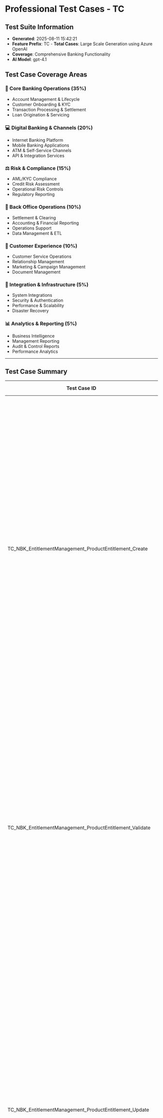 # Professional Test Cases - TC
            
## Test Suite Information
- **Generated**: 2025-08-11 15:42:21
- **Feature Prefix**: TC
        - **Total Cases**: Large Scale Generation using Azure OpenAI
- **Coverage**: Comprehensive Banking Functionality
- **AI Model**: gpt-4.1

## Test Case Coverage Areas

### 🏦 Core Banking Operations (35%)
- Account Management & Lifecycle
- Customer Onboarding & KYC
- Transaction Processing & Settlement
- Loan Origination & Servicing

### 💻 Digital Banking & Channels (20%)
- Internet Banking Platform
- Mobile Banking Applications
- ATM & Self-Service Channels
- API & Integration Services

### ⚖️ Risk & Compliance (15%)
- AML/KYC Compliance
- Credit Risk Assessment
- Operational Risk Controls
- Regulatory Reporting

### 🏢 Back Office Operations (10%)
- Settlement & Clearing
- Accounting & Financial Reporting
- Operations Support
- Data Management & ETL

### 👥 Customer Experience (10%)
- Customer Service Operations
- Relationship Management
- Marketing & Campaign Management
- Document Management

### 🔧 Integration & Infrastructure (5%)
- System Integrations
- Security & Authentication
- Performance & Scalability
- Disaster Recovery

### 📊 Analytics & Reporting (5%)
- Business Intelligence
- Management Reporting
- Audit & Control Reports
- Performance Analytics

---

## Test Case Summary
| Test Case ID | Title | Priority | Module/Feature | Test Type | Description | Objective | Preconditions | Test Steps | Expected Results | Post-Conditions | Notes |
|--------------|-------|----------|----------------|-----------|-------------|-----------|---------------|------------|-----------------|-----------------|-------|
| TC_NBK_EntitlementManagement_ProductEntitlement_Create | High | Entitlement Management | Functional | Verify that Maker can create a new product entitlement for a user with correct permissions and limits. | Ensure product entitlement creation works as expected. | Maker is assigned to Entitlement Management; user exists. | 1. Maker logs in → Home<br>2. Maker navigates Home → Entitlement Management → Product Entitlement<br>3. Maker clicks "Create New Entitlement"<br>4. Maker selects user "Ahmed Ali"<br>5. Maker selects product "Tax Collection"<br>6. Maker sets access level to "Initiate, Approve"<br>7. Maker sets daily limit to "EGP 1,000,000"<br>8. Maker sets sole approval limit to "EGP 100,000"<br>9. Maker selects account "1234567890"<br>10. Maker reviews summary<br>11. Maker clicks "Submit"<br>12. System prompts for 2FA; Maker enters OTP<br>13. Maker confirms submission<br>14. System displays confirmation message<br>15. Audit trail is updated | 1. Maker lands on dashboard.<br>2. Product Entitlement screen is displayed.<br>3. "Create New Entitlement" form opens.<br>4. User "Ahmed Ali" is selected.<br>5. Product "Tax Collection" is selected.<br>6. Access level is set.<br>7. Daily limit is set.<br>8. Sole approval limit is set.<br>9. Account is selected.<br>10. Summary displays all entered data.<br>11. Submission is initiated.<br>12. 2FA prompt appears; OTP is accepted.<br>13. Submission is confirmed.<br>14. "Entitlement created successfully" message appears.<br>15. Audit trail logs the action. | New product entitlement is available for user "Ahmed Ali". | None |
| TC_NBK_EntitlementManagement_ProductEntitlement_Validate | Medium | Entitlement Management | Validation | Validate mandatory and optional fields when creating a product entitlement. | Ensure field validation prevents incomplete or invalid entries. | Maker is assigned to Entitlement Management. | 1. Maker logs in → Home<br>2. Maker navigates Home → Entitlement Management → Product Entitlement<br>3. Maker clicks "Create New Entitlement"<br>4. Maker leaves "User" field blank<br>5. Maker attempts to submit<br>6. Maker fills "User" but leaves "Product" blank<br>7. Maker attempts to submit<br>8. Maker fills "Product" but enters non-numeric value in "Daily Limit"<br>9. Maker attempts to submit<br>10. Maker enters "0" in "Sole Approval Limit"<br>11. Maker attempts to submit<br>12. Maker omits account selection<br>13. Maker attempts to submit<br>14. Maker fills all fields correctly<br>15. Maker submits successfully | 1. Maker lands on dashboard.<br>2. Product Entitlement screen is displayed.<br>3. "Create New Entitlement" form opens.<br>4. Error: "User is required".<br>5. Error: "Product is required".<br>6. Error: "Daily Limit must be numeric".<br>7. Error: "Sole Approval Limit must be greater than 0".<br>8. Error: "Account selection is required".<br>9. All fields valid; submission proceeds.<br>10. "Entitlement created successfully" message appears. | No entitlement is created unless all validations pass. | Validation test; counts toward field validation limit. |
| TC_NBK_EntitlementManagement_ProductEntitlement_Update | Medium | Entitlement Management | Functional | Verify Maker can update an existing product entitlement and Checker can approve the update. | Ensure entitlement updates follow maker-checker workflow. | Existing entitlement for user "Ahmed Ali"; Maker and Checker assigned. | 1. Maker logs in → Home<br>2. Maker navigates Home → Entitlement Management → Product Entitlement<br>3. Maker searches for "Ahmed Ali"<br>4. Maker selects entitlement and clicks "Edit"<br>5. Maker changes daily limit to "EGP 2,000,000"<br>6. Maker clicks "Submit"<br>7. System prompts for 2FA; Maker enters OTP<br>8. Maker confirms submission<br>9. Checker logs in → Home<br>10. Checker navigates Home → Entitlement Management → Approvals<br>11. Checker reviews pending update<br>12. Checker clicks "Approve"<br>13. Checker enters OTP<br>14. Checker confirms approval<br>15. System updates entitlement and logs audit | 1. Maker lands on dashboard.<br>2. Product Entitlement screen is displayed.<br>3. Entitlement for "Ahmed Ali" is found.<br>4. Edit form opens.<br>5. Daily limit is changed.<br>6. Submission is initiated.<br>7. 2FA prompt appears; OTP is accepted.<br>8. Submission is confirmed.<br>9. Checker lands on dashboard.<br>10. Approvals screen is displayed.<br>11. Pending update is visible.<br>12. Approval is initiated.<br>13. 2FA prompt appears; OTP is accepted.<br>14. Approval is confirmed.<br>15. Entitlement is updated; audit trail logs both actions. | Updated entitlement is active for user "Ahmed Ali". | Maker-Checker workflow. |
| TC_NBK_EntitlementManagement_ProductEntitlement_AuditTrail | Medium | Entitlement Management | Audit | Verify audit trail logs all actions for product entitlement creation, update, and approval. | Ensure audit trail integrity for entitlement management. | Existing entitlement; Maker and Checker assigned. | 1. Maker logs in → Home<br>2. Maker navigates Home → Entitlement Management → Product Entitlement<br>3. Maker creates new entitlement for "Sara Youssef"<br>4. Maker submits entitlement<br>5. Checker logs in → Home<br>6. Checker approves entitlement<br>7. Maker logs in → Home<br>8. Maker updates entitlement<br>9. Checker logs in → Home<br>10. Checker rejects update<br>11. Maker logs in → Home<br>12. Maker views audit trail<br>13. Maker filters by "Sara Youssef"<br>14. Maker reviews action history<br>15. Maker exports audit log | 1. Maker lands on dashboard.<br>2. Product Entitlement screen is displayed.<br>3. New entitlement is created.<br>4. Submission is logged.<br>5. Checker lands on dashboard.<br>6. Approval is logged.<br>7. Maker lands on dashboard.<br>8. Update is logged.<br>9. Checker lands on dashboard.<br>10. Rejection is logged.<br>11. Maker lands on dashboard.<br>12. Audit trail screen is displayed.<br>13. Filter applied.<br>14. Action history is complete and accurate.<br>15. Audit log is exported successfully. | Complete audit trail is available for all entitlement actions. | Focus on audit integrity. |
| TC_NBK_EntitlementManagement_AccountEntitlement_Create | High | Entitlement Management | Functional | Verify Maker can create account-level entitlement for a user and assign specific accounts. | Ensure account entitlement creation and mapping. | Maker assigned to Entitlement Management; user and accounts exist. | 1. Maker logs in → Home<br>2. Maker navigates Home → Entitlement Management → Account Entitlement<br>3. Maker clicks "Create New Entitlement"<br>4. Maker selects user "Mohamed Fathy"<br>5. Maker selects "Universal Collection" product<br>6. Maker selects accounts "1111222233" and "2222333344"<br>7. Maker sets access level to "Initiate"<br>8. Maker sets daily limit to "EGP 500,000"<br>9. Maker reviews summary<br>10. Maker clicks "Submit"<br>11. System prompts for 2FA; Maker enters OTP<br>12. Maker confirms submission<br>13. System displays confirmation<br>14. Audit trail is updated<br>15. Entitlement is visible in listing | 1. Maker lands on dashboard.<br>2. Account Entitlement screen is displayed.<br>3. "Create New Entitlement" form opens.<br>4. User is selected.<br>5. Product is selected.<br>6. Accounts are selected.<br>7. Access level is set.<br>8. Daily limit is set.<br>9. Summary displays all data.<br>10. Submission is initiated.<br>11. 2FA prompt appears; OTP is accepted.<br>12. Submission is confirmed.<br>13. "Entitlement created successfully" message appears.<br>14. Audit trail logs the action.<br>15. Entitlement is listed. | New account entitlement is available for user "Mohamed Fathy". | None |
| TC_NBK_EntitlementManagement_AccountEntitlement_Validate | Medium | Entitlement Management | Validation | Validate mandatory and optional fields when creating account entitlement. | Ensure field validation prevents incomplete or invalid entries. | Maker assigned to Entitlement Management. | 1. Maker logs in → Home<br>2. Maker navigates Home → Entitlement Management → Account Entitlement<br>3. Maker clicks "Create New Entitlement"<br>4. Maker leaves "User" field blank<br>5. Maker attempts to submit<br>6. Maker fills "User" but leaves "Product" blank<br>7. Maker attempts to submit<br>8. Maker fills "Product" but does not select any account<br>9. Maker attempts to submit<br>10. Maker enters non-numeric value in "Daily Limit"<br>11. Maker attempts to submit<br>12. Maker fills all fields correctly<br>13. Maker submits successfully<br>14. System validates<br>15. Confirmation message appears | 1. Maker lands on dashboard.<br>2. Account Entitlement screen is displayed.<br>3. "Create New Entitlement" form opens.<br>4. Error: "User is required".<br>5. Error: "Product is required".<br>6. Error: "At least one account must be selected".<br>7. Error: "Daily Limit must be numeric".<br>8. All fields valid; submission proceeds.<br>9. "Entitlement created successfully" message appears. | No entitlement is created unless all validations pass. | Validation test; counts toward field validation limit. |
| TC_NBK_EntitlementManagement_AccountEntitlement_Update | Medium | Entitlement Management | Functional | Verify Maker can update account entitlement and Checker can approve the update. | Ensure update and approval workflow for account entitlements. | Existing account entitlement; Maker and Checker assigned. | 1. Maker logs in → Home<br>2. Maker navigates Home → Entitlement Management → Account Entitlement<br>3. Maker searches for "Mohamed Fathy"<br>4. Maker selects entitlement and clicks "Edit"<br>5. Maker adds account "3333444455"<br>6. Maker increases daily limit to "EGP 750,000"<br>7. Maker clicks "Submit"<br>8. System prompts for 2FA; Maker enters OTP<br>9. Maker confirms submission<br>10. Checker logs in → Home<br>11. Checker navigates Home → Entitlement Management → Approvals<br>12. Checker reviews update<br>13. Checker clicks "Approve"<br>14. Checker enters OTP<br>15. Checker confirms approval | 1. Maker lands on dashboard.<br>2. Account Entitlement screen is displayed.<br>3. Entitlement for "Mohamed Fathy" is found.<br>4. Edit form opens.<br>5. Additional account is added.<br>6. Daily limit is increased.<br>7. Submission is initiated.<br>8. 2FA prompt appears; OTP is accepted.<br>9. Submission is confirmed.<br>10. Checker lands on dashboard.<br>11. Approvals screen is displayed.<br>12. Update is visible.<br>13. Approval is initiated.<br>14. 2FA prompt appears; OTP is accepted.<br>15. Approval is confirmed. | Updated account entitlement is active for user "Mohamed Fathy". | Maker-Checker workflow. |
| TC_NBK_EntitlementManagement_AccountEntitlement_Delete | Medium | Entitlement Management | Functional | Verify Maker can delete an account entitlement and Checker can approve deletion. | Ensure deletion workflow and audit trail for account entitlements. | Existing account entitlement; Maker and Checker assigned. | 1. Maker logs in → Home<br>2. Maker navigates Home → Entitlement Management → Account Entitlement<br>3. Maker searches for "Mohamed Fathy"<br>4. Maker selects entitlement and clicks "Delete"<br>5. Maker confirms deletion<br>6. System prompts for 2FA; Maker enters OTP<br>7. Maker submits deletion<br>8. Checker logs in → Home<br>9. Checker navigates Home → Entitlement Management → Approvals<br>10. Checker reviews deletion request<br>11. Checker clicks "Approve"<br>12. Checker enters OTP<br>13. Checker confirms approval<br>14. System removes entitlement<br>15. Audit trail logs deletion | 1. Maker lands on dashboard.<br>2. Account Entitlement screen is displayed.<br>3. Entitlement for "Mohamed Fathy" is found.<br>4. Delete action is initiated.<br>5. Deletion is confirmed.<br>6. 2FA prompt appears; OTP is accepted.<br>7. Deletion request is submitted.<br>8. Checker lands on dashboard.<br>9. Approvals screen is displayed.<br>10. Deletion request is visible.<br>11. Approval is initiated.<br>12. 2FA prompt appears; OTP is accepted.<br>13. Approval is confirmed.<br>14. Entitlement is removed.<br>15. Audit trail logs the deletion. | Account entitlement is deleted for user "Mohamed Fathy". | Maker-Checker workflow. |
| TC_NBK_EntitlementManagement_AccountEntitlement_AuditTrail | Medium | Entitlement Management | Audit | Verify audit trail logs all actions for account entitlement creation, update, and deletion. | Ensure audit trail integrity for account entitlement management. | Existing account entitlements; Maker and Checker assigned. | 1. Maker logs in → Home<br>2. Maker navigates Home → Entitlement Management → Account Entitlement<br>3. Maker creates new entitlement for "Layla Hassan"<br>4. Maker submits entitlement<br>5. Checker logs in → Home<br>6. Checker approves entitlement<br>7. Maker logs in → Home<br>8. Maker updates entitlement<br>9. Checker logs in → Home<br>10. Checker rejects update<br>11. Maker logs in → Home<br>12. Maker deletes entitlement<br>13. Checker logs in → Home<br>14. Checker approves deletion<br>15. Maker views audit trail | 1. Maker lands on dashboard.<br>2. Account Entitlement screen is displayed.<br>3. New entitlement is created.<br>4. Submission is logged.<br>5. Checker lands on dashboard.<br>6. Approval is logged.<br>7. Maker lands on dashboard.<br>8. Update is logged.<br>9. Checker lands on dashboard.<br>10. Rejection is logged.<br>11. Maker lands on dashboard.<br>12. Deletion is logged.<br>13. Checker lands on dashboard.<br>14. Deletion approval is logged.<br>15. Audit trail shows complete action history. | Complete audit trail is available for all account entitlement actions. | Focus on audit integrity. |
| TC_NBK_UserOnboarding_IndividualUser_Create | High | User Onboarding | Functional | Verify Maker can onboard a new individual user with all required details. | Ensure user onboarding workflow functions correctly. | Maker assigned to User Onboarding; user does not exist. | 1. Maker logs in → Home<br>2. Maker navigates Home → User Onboarding → Individual User<br>3. Maker clicks "Create New User"<br>4. Maker enters "Name: Yasmine Khaled"<br>5. Maker enters "Username: ykhaled"<br>6. Maker enters "Email: ykhaled@corp.com"<br>7. Maker selects "Role: Initiator"<br>8. Maker sets "Mobile: 01012345678"<br>9. Maker sets "2FA: Enabled"<br>10. Maker assigns to group "Finance"<br>11. Maker reviews summary<br>12. Maker clicks "Submit"<br>13. System prompts for 2FA; Maker enters OTP<br>14. Maker confirms submission<br>15. System displays confirmation | 1. Maker lands on dashboard.<br>2. Individual User screen is displayed.<br>3. "Create New User" form opens.<br>4. Name is entered.<br>5. Username is entered.<br>6. Email is entered.<br>7. Role is selected.<br>8. Mobile is entered.<br>9. 2FA is enabled.<br>10. Group is assigned.<br>11. Summary displays all data.<br>12. Submission is initiated.<br>13. 2FA prompt appears; OTP is accepted.<br>14. Submission is confirmed.<br>15. "User created successfully" message appears. | New user "Yasmine Khaled" is available for login. | None |
| TC_NBK_UserOnboarding_IndividualUser_Validate | Medium | User Onboarding | Validation | Validate mandatory and optional fields during individual user onboarding. | Ensure field validation prevents incomplete or invalid entries. | Maker assigned to User Onboarding. | 1. Maker logs in → Home<br>2. Maker navigates Home → User Onboarding → Individual User<br>3. Maker clicks "Create New User"<br>4. Maker leaves "Name" blank<br>5. Maker attempts to submit<br>6. Maker fills "Name" but leaves "Username" blank<br>7. Maker attempts to submit<br>8. Maker enters invalid email format<br>9. Maker attempts to submit<br>10. Maker enters non-numeric mobile<br>11. Maker attempts to submit<br>12. Maker omits group assignment<br>13. Maker attempts to submit<br>

## Test Case Summary
| Test Case ID | Title | Priority | Module/Feature | Test Type | Description | Objective | Preconditions | Test Steps | Expected Results | Post-Conditions | Notes |
|--------------|-------|----------|----------------|-----------|-------------|-----------|---------------|------------|-----------------|-----------------|-------|
| TC_DigiTB_EntitlementManagement_Create | Maker creates a new product entitlement for a user group | High | Entitlement Management | Functional | Test creation of a new product entitlement for a user group | Ensure product entitlement can be created and mapped to user group | Maker is logged in; User group "FinanceDept" exists | 1. Maker logs in via Login screen with 2FA<br>2. Maker navigates Home → Administration → Entitlements<br>3. Maker selects "Create Product Entitlement"<br>4. Maker selects user group "FinanceDept"<br>5. Maker selects product "Tax Collection"<br>6. Maker sets entitlement level to "Full Access"<br>7. Maker sets daily limit to 1,000,000 EGP<br>8. Maker sets sole approval limit to 100,000 EGP<br>9. Maker enables "Initiation" and "Approval" steps<br>10. Maker clicks "Next"<br>11. Maker reviews summary and clicks "Submit"<br>12. System prompts for 2FA; Maker enters OTP<br>13. System displays confirmation message<br>14. Audit trail is updated<br>15. Entitlement appears in Entitlement List | 1. Maker lands on dashboard<br>2. Entitlements screen loads<br>3. "Create Product Entitlement" form displays<br>4. User group dropdown shows "FinanceDept"<br>5. Product dropdown shows "Tax Collection"<br>6. "Full Access" is selectable<br>7. Daily limit field accepts 1,000,000 EGP<br>8. Sole approval limit field accepts 100,000 EGP<br>9. "Initiation" and "Approval" toggles enabled<br>10. "Next" button is enabled<br>11. Summary matches entered data<br>12. 2FA prompt appears<br>13. "Entitlement created successfully" message<br>14. Audit log entry for creation<br>15. New entitlement visible in list | Entitlement is active and mapped to "FinanceDept" | Verify audit trail for compliance |
| TC_DigiTB_EntitlementManagement_Update | Maker updates account-level entitlement for a user | High | Entitlement Management | Functional | Test updating account-level entitlement for a user | Ensure account-level entitlement can be updated | Maker is logged in; User "Ali Hassan" has existing entitlement | 1. Maker logs in via Login screen with 2FA<br>2. Maker navigates Home → Administration → Entitlements<br>3. Maker searches for user "Ali Hassan"<br>4. Maker selects "Edit" on account-level entitlement<br>5. Maker changes entitled account from "EG123456" to "EG654321"<br>6. Maker updates daily limit to 500,000 EGP<br>7. Maker disables "Release" step<br>8. Maker clicks "Next"<br>9. Maker reviews summary and clicks "Submit"<br>10. System prompts for 2FA; Maker enters OTP<br>11. System displays confirmation message<br>12. Audit trail is updated<br>13. Entitlement reflects changes in list<br>14. Old account entitlement is removed<br>15. New account entitlement is active | 1. Maker lands on dashboard<br>2. Entitlements screen loads<br>3. User search returns "Ali Hassan"<br>4. Edit form displays current entitlement<br>5. Account dropdown updates to "EG654321"<br>6. Daily limit field updates to 500,000 EGP<br>7. "Release" toggle is disabled<br>8. "Next" button is enabled<br>9. Summary matches changes<br>10. 2FA prompt appears<br>11. "Entitlement updated successfully" message<br>12. Audit log entry for update<br>13. List reflects updated entitlement<br>14. Old account removed<br>15. New entitlement active | Entitlement reflects updated account and limits | Confirm old entitlement is deactivated |
| TC_DigiTB_EntitlementManagement_Validate | Maker attempts to create entitlement with missing mandatory fields | High | Entitlement Management | Validation | Validate mandatory fields during entitlement creation | Ensure system enforces mandatory field validation | Maker is logged in | 1. Maker logs in via Login screen with 2FA<br>2. Maker navigates Home → Administration → Entitlements<br>3. Maker selects "Create Product Entitlement"<br>4. Maker leaves "User Group" and "Product" fields blank<br>5. Maker clicks "Next"<br>6. System displays validation errors<br>7. Maker fills "User Group" but leaves "Product" blank<br>8. Maker clicks "Next"<br>9. System displays "Product is required" error<br>10. Maker fills all fields<br>11. Maker clicks "Next"<br>12. System allows progression<br>13. Maker clicks "Back" and clears "User Group"<br>14. Maker clicks "Next"<br>15. System displays "User Group is required" error | 1. Maker lands on dashboard<br>2. Entitlements screen loads<br>3. "Create Product Entitlement" form displays<br>4. "User Group" and "Product" fields are empty<br>5. "User Group is required" and "Product is required" errors<br>6. Validation errors shown<br>7. "Product" field is empty<br>8. "Product is required" error<br>9. Error message displayed<br>10. All fields filled<br>11. No validation errors<br>12. Progression allowed<br>13. "User Group" cleared<br>14. "User Group is required" error<br>15. Error message displayed | No entitlement is created | 1 of 2 allowed validation cases for this screen |
| TC_DigiTB_EntitlementManagement_Delete | Maker deletes an existing entitlement and verifies audit trail | Medium | Entitlement Management | Functional | Test deletion of entitlement and audit logging | Ensure entitlement can be deleted and audit trail is updated | Maker is logged in; Entitlement "FinanceDept - Tax Collection" exists | 1. Maker logs in via Login screen with 2FA<br>2. Maker navigates Home → Administration → Entitlements<br>3. Maker searches for "FinanceDept - Tax Collection"<br>4. Maker selects "Delete"<br>5. System prompts for confirmation<br>6. Maker confirms deletion<br>7. System prompts for 2FA; Maker enters OTP<br>8. System displays confirmation message<br>9. Audit trail is updated<br>10. Entitlement is removed from list<br>11. Maker searches for entitlement<br>12. System returns no results<br>13. Maker checks audit log<br>14. Deletion entry is present<br>15. Timestamp and user details are correct | 1. Maker lands on dashboard<br>2. Entitlements screen loads<br>3. Search returns entitlement<br>4. Delete option is available<br>5. Confirmation prompt appears<br>6. Deletion confirmed<br>7. 2FA prompt appears<br>8. "Entitlement deleted successfully" message<br>9. Audit log entry for deletion<br>10. Entitlement removed from list<br>11. Search returns no results<br>12. No entitlement found<br>13. Audit log accessible<br>14. Deletion entry present<br>15. Correct timestamp and user | Entitlement is deleted and audit trail updated | Confirm deletion is irreversible |
| TC_DigiTB_EntitlementManagement_AuthorizationMatrix | Maker configures sequential approval matrix for Tax Collection | High | Entitlement Management | Functional | Test configuration of sequential approval matrix | Ensure sequential approval matrix can be set | Maker is logged in; Product "Tax Collection" is entitled | 1. Maker logs in via Login screen with 2FA<br>2. Maker navigates Home → Administration → Authorization Matrix<br>3. Maker selects product "Tax Collection"<br>4. Maker chooses "Sequential" approval flow<br>5. Maker adds Level 1: "FinanceDept"<br>6. Maker adds Level 2: "AuditDept"<br>7. Maker sets minimum 1 approver per level<br>8. Maker enables "Initiation", "Verification", "Approval" steps<br>9. Maker clicks "Next"<br>10. Maker reviews summary<br>11. Maker clicks "Submit"<br>12. System prompts for 2FA; Maker enters OTP<br>13. System displays confirmation<br>14. Matrix appears in list<br>15. Audit trail is updated | 1. Maker lands on dashboard<br>2. Authorization Matrix screen loads<br>3. Product dropdown shows "Tax Collection"<br>4. "Sequential" flow selectable<br>5. Level 1 added as "FinanceDept"<br>6. Level 2 added as "AuditDept"<br>7. Minimum approvers set<br>8. Steps enabled<br>9. "Next" button enabled<br>10. Summary matches configuration<br>11. 2FA prompt appears<br>12. "Matrix configured successfully" message<br>13. Matrix visible in list<br>14. Audit log entry present<br>15. Matrix is active | Sequential approval matrix is active | Confirm matrix is enforced in workflow |
| TC_DigiTB_EntitlementManagement_NonSequentialMatrix | Maker configures non-sequential approval matrix for Universal Collection | Medium | Entitlement Management | Functional | Test configuration of non-sequential approval matrix | Ensure non-sequential approval matrix can be set | Maker is logged in; Product "Universal Collection" is entitled | 1. Maker logs in via Login screen with 2FA<br>2. Maker navigates Home → Administration → Authorization Matrix<br>3. Maker selects product "Universal Collection"<br>4. Maker chooses "Non-Sequential" approval flow<br>5. Maker adds Level 1: "PaymentsDept"<br>6. Maker adds Level 2: "ComplianceDept"<br>7. Maker sets minimum 2 approvers per level<br>8. Maker disables "Verification" step<br>9. Maker clicks "Next"<br>10. Maker reviews summary<br>11. Maker clicks "Submit"<br>12. System prompts for 2FA; Maker enters OTP<br>13. System displays confirmation<br>14. Matrix appears in list<br>15. Audit trail is updated | 1. Maker lands on dashboard<br>2. Authorization Matrix screen loads<br>3. Product dropdown shows "Universal Collection"<br>4. "Non-Sequential" flow selectable<br>5. Level 1 added as "PaymentsDept"<br>6. Level 2 added as "ComplianceDept"<br>7. Minimum approvers set<br>8. "Verification" step disabled<br>9. "Next" button enabled<br>10. Summary matches configuration<br>11. 2FA prompt appears<br>12. "Matrix configured successfully" message<br>13. Matrix visible in list<br>14. Audit log entry present<br>15. Matrix is active | Non-sequential matrix is active | Confirm matrix is enforced in workflow |
| TC_DigiTB_EntitlementManagement_Review | Checker reviews and approves entitlement changes | High | Entitlement Management | Functional | Test checker review and approval of entitlement changes | Ensure checker can review and approve changes | Checker is logged in; Pending entitlement change exists | 1. Checker logs in via Login screen with 2FA<br>2. Checker navigates Home → Administration → Entitlements<br>3. Checker selects "Pending Approvals"<br>4. Checker reviews entitlement change details<br>5. Checker clicks "Approve"<br>6. System prompts for 2FA; Checker enters OTP<br>7. System displays confirmation<br>8. Audit trail is updated<br>9. Entitlement status changes to "Approved"<br>10. Checker checks entitlement list<br>11. Approved entitlement is visible<br>12. Checker checks audit log<br>13. Approval entry is present<br>14. Timestamp and user details correct<br>15. No pending approval remains | 1. Checker lands on dashboard<br>2. Entitlements screen loads<br>3. Pending Approvals tab shows change<br>4. Change details are accurate<br>5. Approve button enabled<br>6. 2FA prompt appears<br>7. "Entitlement approved successfully" message<br>8. Audit log entry for approval<br>9. Status is "Approved"<br>10. List reflects approved entitlement<br>11. Approved entitlement visible<br>12. Audit log accessible<br>13. Approval entry present<br>14. Correct timestamp and user<br>15. No pending approval | Entitlement is active and approved | Confirm audit trail for compliance |
| TC_DigiTB_EntitlementManagement_Reject | Checker rejects entitlement changes and verifies status | Medium | Entitlement Management | Functional | Test checker rejection of entitlement changes | Ensure checker can reject changes and status updates | Checker is logged in; Pending entitlement change exists | 1. Checker logs in via Login screen with 2FA<br>2. Checker navigates Home → Administration → Entitlements<br>3. Checker selects "Pending Approvals"<br>4. Checker reviews entitlement change details<br>5. Checker clicks "Reject"<br>6. System prompts for rejection reason<br>7. Checker enters "Limit too high"<br>8. Checker confirms rejection<br>9. System prompts for 2FA; Checker enters OTP<br>10. System displays confirmation<br>11. Audit trail is updated<br>12. Entitlement status changes to "Rejected"<br>13. Checker checks entitlement list<br>14. Rejected entitlement is visible<br>15. Maker receives notification | 1. Checker lands on dashboard<br>2. Entitlements screen loads<br>3. Pending Approvals tab shows change<br>4. Change details are accurate<br>5. Reject button enabled<br>6. Rejection reason prompt appears<br>7. Reason entered<br>8. Rejection confirmed<br>9. 2FA prompt appears<br>10. "Entitlement rejected successfully" message<br>11. Audit log entry for rejection<br>12. Status is "Rejected"<br>13. List reflects rejected entitlement<br>14. Rejected entitlement visible<br>15. Maker receives notification | Entitlement is rejected and audit trail updated | Confirm notification delivery |
| TC_DigiTB_EntitlementManagement_AuditTrail | Maker reviews audit trail for entitlement changes | Medium | Entitlement Management | Functional | Test audit trail review for entitlement changes | Ensure audit trail logs all entitlement actions | Maker is logged in; Entitlement changes exist | 1. Maker logs in via Login screen with 2FA<br>2. Maker navigates Home → Administration → Audit Trail<br>3. Maker filters by "Entitlement Management"<br>4. Maker sets date range to last 7 days<br>5. Maker clicks "Search"<br>6. System displays audit entries<br>7. Maker reviews creation entry<br>8. Maker reviews update entry<br>9. Maker reviews deletion entry<br>10. Maker checks user, timestamp, action<br>11. Maker exports audit log<br>12. File downloads in CSV<br>13. Maker opens file<br>14. Entries match UI<br>15. No missing actions | 1. Maker lands on dashboard<br>2. Audit Trail screen loads<br>3. Filter by "Entitlement Management" applied<br>4. Date range set<br>5. Search returns results<br>6. Audit entries displayed<br>7. Creation entry present<br>8. Update entry present<br>9. Deletion entry present<br>10. User, timestamp, action correct<br>11. Export button enabled<br>12. CSV file downloads<br>13. File opens successfully<br>14. Entries match UI<br>15. All actions present | Audit log is complete and accurate | Confirm export matches UI data |
| TC_DigiTB_EntitlementManagement_Export | Maker exports entitlement list to Excel | Low | Entitlement Management | Functional | Test export of entitlement list to Excel | Ensure entitlement list can be exported | Maker is logged in; Entitlements exist | 1. Maker logs in via Login screen with 2FA<br>2. Maker navigates Home → Administration → Entitlements<br>3. Maker clicks "Export"<br>4. System generates Excel file<br>5. Maker downloads file<br>6. Maker opens file<br>7. Entitlement data matches UI<br>8. Column headers are correct<br>9. All entitlements are present<br>10. Data types are preserved<br>11. Maker checks for missing data<br>12. Maker checks for formatting<br>13. Maker checks for special characters<br>14. Maker checks for date/time accuracy<br>15. Maker verifies file integrity | 1. Maker lands on dashboard<br>2. Entitlements screen loads<br>3. Export button enabled<br>4. Excel file generated<br>5. File downloads<br>6. File opens successfully<br>7. Data matches UI<br>8. Headers correct<br>9. All entitlements present<br>10. Data types preserved<br>11. No missing data<br>12. Formatting correct<br>13. Special characters displayed<br>14. Date/time accurate<br>15. File is not corrupted | Excel file contains entitlement data | Confirm file is readable in Excel |
| TC_DigiTB_EntitlementManagement_Notification | Maker receives notification for entitlement approval | Medium | Entitlement Management | Functional | Test notification delivery for entitlement approval | Ensure notification is sent on approval | Maker is logged in; Entitlement approval is pending | 1. Checker logs in via Login screen with 2FA<br>2. Checker navigates Home → Administration → Entitlements<br>3. Checker approves entitlement<br>4. System sends notification to Maker<br>5. Maker receives email<br>6. Maker receives in-app notification<br>7. Maker opens notification<br>8. Notification details match entitlement<br>9. Maker clicks link in notification<br>10. System navigates to entitlement details<br>11. Status is "Approved"<br>12. Timestamp is correct<br>13. Notification is marked as read<br>14. Maker checks notification history<br>15. Entry is present | 1. Checker lands on dashboard<br>2. Entitlements screen loads<br>3. Approval action performed<br>4. Notification sent<br>5. Email received<br>6. In-app notification received<br>7. Notification opens<br>8. Details match entitlement<br>9. Link navigates to details<br>10. Details screen loads<br>11. Status is "Approved"<br>12. Timestamp correct<br>13. Notification marked as read<br>14. History shows entry<br>15. Entry present | Notification is delivered and logged | Confirm both email and in-app delivery |
| TC_DigiTB_EntitlementManagement_Timeout |

## Test Case Summary
| Test Case ID | Title | Priority | Module/Feature | Test Type | Description | Objective | Preconditions | Test Steps | Expected Results | Post-Conditions | Notes |
|--------------|-------|----------|----------------|-----------|-------------|-----------|---------------|------------|-----------------|-----------------|-------|
| TC_Risk_EntitlementManagement_Create | Entitlement Management - Create New Entitlement | High | Entitlement Management | Functional | Verify that a Maker can create a new entitlement for a user with correct permissions and limits. | Ensure new entitlements can be created and assigned correctly. | Maker user logged in; access to Entitlement Management. | 1. Maker logs in via Login screen with 2FA.<br>2. Maker navigates Home → Risk & Compliance → Entitlement Management.<br>3. Maker clicks "Create New Entitlement".<br>4. Maker selects user "Ahmed Ali" from user dropdown.<br>5. Maker selects product "Tax Collection".<br>6. Maker selects account "EG1234567890".<br>7. Maker sets daily limit to "100,000 EGP".<br>8. Maker sets transaction limit to "50,000 EGP".<br>9. Maker selects role "Initiator".<br>10. Maker clicks "Next".<br>11. Maker reviews summary and clicks "Submit".<br>12. System displays confirmation message "Entitlement created and pending approval".<br>13. Checker logs in via Login screen with 2FA.<br>14. Checker navigates Home → Risk & Compliance → Entitlement Management → Pending Approvals.<br>15. Checker selects the new entitlement and clicks "Approve". | 1. Maker is authenticated and lands on dashboard.<br>2. Entitlement Management screen is displayed.<br>3. "Create New Entitlement" form is shown.<br>4. User dropdown is populated; "Ahmed Ali" selected.<br>5. Product dropdown is populated; "Tax Collection" selected.<br>6. Account dropdown is populated; "EG1234567890" selected.<br>7. Daily limit field accepts "100,000 EGP".<br>8. Transaction limit field accepts "50,000 EGP".<br>9. Role dropdown is populated; "Initiator" selected.<br>10. Summary page displays entered details.<br>11. Submission is successful; confirmation message shown.<br>12. Entitlement appears in Pending Approvals.<br>13. Checker is authenticated and lands on dashboard.<br>14. Pending Approvals list includes new entitlement.<br>15. Entitlement status changes to "Active"; audit trail updated. | Entitlement is active for user "Ahmed Ali". | Audit trail must show Maker and Checker actions. |
| TC_Risk_EntitlementManagement_Validate | Entitlement Management - Mandatory Field Validation | High | Entitlement Management | Validation | Verify that mandatory fields are enforced when creating a new entitlement. | Ensure system prevents submission with missing required fields. | Maker user logged in; access to Entitlement Management. | 1. Maker logs in via Login screen with 2FA.<br>2. Maker navigates Home → Risk & Compliance → Entitlement Management.<br>3. Maker clicks "Create New Entitlement".<br>4. Maker leaves "User" field blank.<br>5. Maker fills "Product" as "Custom Collection".<br>6. Maker leaves "Account" field blank.<br>7. Maker sets daily limit to "50,000 EGP".<br>8. Maker leaves "Role" field blank.<br>9. Maker clicks "Next".<br>10. System displays error "User is required".<br>11. Maker enters "User" as "Sara Nabil".<br>12. Maker clicks "Next".<br>13. System displays error "Account is required".<br>14. Maker enters "Account" as "EG0987654321".<br>15. Maker clicks "Next". | 1. Maker is authenticated and lands on dashboard.<br>2. Entitlement Management screen is displayed.<br>3. "Create New Entitlement" form is shown.<br>4. "User" field is blank.<br>5. "Product" field is filled.<br>6. "Account" field is blank.<br>7. Daily limit is filled.<br>8. "Role" field is blank.<br>9. On clicking "Next", system checks for required fields.<br>10. Error "User is required" is displayed.<br>11. "User" field is filled.<br>12. On clicking "Next", system checks for required fields.<br>13. Error "Account is required" is displayed.<br>14. "Account" field is filled.<br>15. System allows navigation to summary. | No entitlement is created until all mandatory fields are filled. | Only two validation cases per screen as per rules. |
| TC_Risk_EntitlementManagement_Update | Entitlement Management - Update Existing Entitlement | Medium | Entitlement Management | Functional | Verify that a Maker can update an existing entitlement and changes require Checker approval. | Existing entitlement for user "Ahmed Ali"; Maker and Checker users exist. | 1. Maker logs in via Login screen with 2FA.<br>2. Maker navigates Home → Risk & Compliance → Entitlement Management.<br>3. Maker searches for user "Ahmed Ali".<br>4. Maker selects entitlement for "Tax Collection".<br>5. Maker clicks "Edit".<br>6. Maker changes daily limit from "100,000 EGP" to "150,000 EGP".<br>7. Maker clicks "Next".<br>8. Maker reviews changes and clicks "Submit".<br>9. System displays "Entitlement update pending approval".<br>10. Checker logs in via Login screen with 2FA.<br>11. Checker navigates Home → Risk & Compliance → Entitlement Management → Pending Approvals.<br>12. Checker reviews updated entitlement.<br>13. Checker clicks "Approve".<br>14. System updates entitlement and logs action.<br>15. Audit trail records both Maker and Checker actions. | 1. Maker is authenticated and lands on dashboard.<br>2. Entitlement Management screen is displayed.<br>3. Search returns "Ahmed Ali".<br>4. Entitlement details are shown.<br>5. Edit form is displayed.<br>6. Daily limit field updated.<br>7. Summary page displays changes.<br>8. Submission is successful.<br>9. Update appears in Pending Approvals.<br>10. Checker is authenticated.<br>11. Pending Approvals list includes update.<br>12. Checker reviews changes.<br>13. Approval is successful.<br>14. Entitlement is updated.<br>15. Audit trail is complete. | Entitlement reflects updated daily limit. | Test covers update workflow and audit. |
| TC_Risk_EntitlementManagement_Delete | Entitlement Management - Delete Entitlement | Medium | Entitlement Management | Functional | Verify that a Maker can delete an entitlement and Checker must approve deletion. | Existing entitlement for user "Sara Nabil". | 1. Maker logs in via Login screen with 2FA.<br>2. Maker navigates Home → Risk & Compliance → Entitlement Management.<br>3. Maker searches for user "Sara Nabil".<br>4. Maker selects entitlement for "Universal Collection".<br>5. Maker clicks "Delete".<br>6. Maker confirms deletion.<br>7. System displays "Deletion pending approval".<br>8. Checker logs in via Login screen with 2FA.<br>9. Checker navigates Home → Risk & Compliance → Entitlement Management → Pending Approvals.<br>10. Checker reviews deletion request.<br>11. Checker clicks "Approve".<br>12. System removes entitlement.<br>13. Audit trail logs both actions.<br>14. Maker verifies entitlement is removed.<br>15. Checker verifies audit log. | 1. Maker is authenticated.<br>2. Entitlement Management screen is displayed.<br>3. Search returns "Sara Nabil".<br>4. Entitlement details are shown.<br>5. Delete confirmation dialog appears.<br>6. Deletion is confirmed.<br>7. Deletion appears in Pending Approvals.<br>8. Checker is authenticated.<br>9. Pending Approvals list includes deletion.<br>10. Checker reviews request.<br>11. Approval is successful.<br>12. Entitlement is removed.<br>13. Audit trail is updated.<br>14. Maker confirms removal.<br>15. Checker confirms audit. | Entitlement is deleted and audit log updated. | Ensures delete workflow and audit compliance. |
| TC_Risk_EntitlementManagement_AuditTrail | Entitlement Management - Audit Trail Verification | High | Entitlement Management | Audit | Verify that all entitlement changes are logged in the audit trail with correct details. | At least one entitlement created, updated, and deleted. | 1. Maker logs in via Login screen with 2FA.<br>2. Maker navigates Home → Risk & Compliance → Audit Trail.<br>3. Maker filters by "Entitlement Management" module.<br>4. Maker reviews logs for "Create" action.<br>5. Maker reviews logs for "Update" action.<br>6. Maker reviews logs for "Delete" action.<br>7. Maker checks timestamp, user, action, and status.<br>8. Maker verifies log details match actions performed.<br>9. Checker logs in via Login screen with 2FA.<br>10. Checker navigates to Audit Trail.<br>11. Checker filters by "Entitlement Management".<br>12. Checker reviews approval logs.<br>13. Checker verifies dual control.<br>14. Maker exports audit log.<br>15. Maker verifies exported file contents. | 1. Maker is authenticated.<br>2. Audit Trail screen is displayed.<br>3. Filter applies to Entitlement Management.<br>4. "Create" action log is present.<br>5. "Update" action log is present.<br>6. "Delete" action log is present.<br>7. Log details are complete.<br>8. Actions match performed operations.<br>9. Checker is authenticated.<br>10. Audit Trail is accessible.<br>11. Filter applies.<br>12. Approval logs are present.<br>13. Dual control is evident.<br>14. Export is successful.<br>15. Exported file matches on-screen data. | Audit trail is complete and accurate. | Ensures traceability and compliance. |
| TC_Risk_EntitlementManagement_Review | Entitlement Management - Periodic Review | Medium | Entitlement Management | Functional | Verify that periodic entitlement reviews can be performed and exceptions are flagged. | Entitlements exist for multiple users. | 1. Maker logs in via Login screen with 2FA.<br>2. Maker navigates Home → Risk & Compliance → Entitlement Management.<br>3. Maker clicks "Review Entitlements".<br>4. Maker selects review period "Last Quarter".<br>5. System displays all entitlements.<br>6. Maker filters for exceptions (e.g., expired, excessive permissions).<br>7. Maker selects an entitlement with expired date.<br>8. Maker clicks "Flag for Review".<br>9. System marks entitlement as "Under Review".<br>10. Checker logs in via Login screen with 2FA.<br>11. Checker navigates to Entitlement Management → Reviews.<br>12. Checker reviews flagged entitlement.<br>13. Checker clicks "Acknowledge".<br>14. System logs review action.<br>15. Maker verifies review status. | 1. Maker is authenticated.<br>2. Entitlement Management screen is displayed.<br>3. Review option is available.<br>4. Review period is selectable.<br>5. Entitlements are listed.<br>6. Exceptions are filterable.<br>7. Expired entitlement is found.<br>8. Flagging is successful.<br>9. Status changes to "Under Review".<br>10. Checker is authenticated.<br>11. Reviews list is accessible.<br>12. Flagged entitlement is visible.<br>13. Acknowledgement is successful.<br>14. Review is logged.<br>15. Status reflects review. | Entitlement review is logged and status updated. | Supports periodic compliance checks. |
| TC_Risk_EntitlementManagement_ExcessivePermissions | Entitlement Management - Excessive Permissions Alert | High | Entitlement Management | Functional | Verify that the system alerts when a user accumulates excessive permissions (role creep). | User with multiple entitlements and roles. | 1. Maker logs in via Login screen with 2FA.<br>2. Maker navigates Home → Risk & Compliance → Entitlement Management.<br>3. Maker searches for user "Mohamed Hassan".<br>4. Maker reviews assigned roles and permissions.<br>5. System detects user has "Initiator", "Verifier", and "Approver" roles.<br>6. System displays alert "User has excessive permissions".<br>7. Maker clicks "Review Permissions".<br>8. Maker removes "Approver" role.<br>9. Maker clicks "Submit".<br>10. System displays "Update pending approval".<br>11. Checker logs in via Login screen with 2FA.<br>12. Checker navigates to Pending Approvals.<br>13. Checker reviews permission update.<br>14. Checker clicks "Approve".<br>15. System updates permissions and logs action. | 1. Maker is authenticated.<br>2. Entitlement Management screen is displayed.<br>3. User search returns "Mohamed Hassan".<br>4. Roles and permissions are listed.<br>5. System detects excessive roles.<br>6. Alert is displayed.<br>7. Review option is available.<br>8. Role removal is successful.<br>9. Submission is successful.<br>10. Update appears in Pending Approvals.<br>11. Checker is authenticated.<br>12. Pending Approvals list includes update.<br>13. Checker reviews update.<br>14. Approval is successful.<br>15. Permissions are updated and logged. | User permissions are reduced and audit trail updated. | Ensures least-privilege enforcement. |
| TC_Risk_EntitlementManagement_Export | Entitlement Management - Export Entitlement List | Low | Entitlement Management | Functional | Verify that the entitlement list can be exported in CSV format and matches on-screen data. | Multiple entitlements exist. | 1. Maker logs in via Login screen with 2FA.<br>2. Maker navigates Home → Risk & Compliance → Entitlement Management.<br>3. Maker clicks "Export".<br>4. System prompts for file format selection.<br>5. Maker selects "CSV".<br>6. Maker clicks "Download".<br>7. System generates and downloads CSV file.<br>8. Maker opens CSV file.<br>9. Maker compares CSV data to on-screen entitlement list.<br>10. Maker verifies all columns are present.<br>11. Maker checks for data accuracy.<br>12. Maker verifies row count matches.<br>13. Maker checks for special characters.<br>14. Maker verifies file encoding is UTF-8.<br>15. Maker archives exported file. | 1. Maker is authenticated.<br>2. Entitlement Management screen is displayed.<br>3. Export option is available.<br>4. File format selection is prompted.<br>5. "CSV" is selectable.<br>6. Download is successful.<br>7. File is generated.<br>8. CSV file opens.<br>9. Data matches on-screen list.<br>10. All columns are present.<br>11. Data is accurate.<br>12. Row count matches.<br>13. Special characters are handled.<br>14. File is UTF-8 encoded.<br>15. File is archived. | Exported file is accurate and archived. | Ensures reporting and compliance. |
| TC_Risk_EntitlementManagement_SessionTimeout | Entitlement Management - Session Timeout Handling | Medium | Entitlement Management | Security | Verify that session times out after inactivity and unsaved changes are handled. | Maker user logged in; session timeout set to 10 minutes. | 1. Maker logs in via Login screen with 2FA.<br>2. Maker navigates Home → Risk & Compliance → Entitlement Management.<br>3. Maker clicks "Create New Entitlement".<br>4. Maker fills "User" as "Omar Fathy".<br>5. Maker leaves form idle for 11 minutes.<br>6. System logs out Maker automatically.<br>7. Maker logs in again.<br>8. Maker navigates back to Entitlement Management.<br>9. Maker clicks "Create New Entitlement".<br>10. Maker checks if previous unsaved data is present.<br>11. System displays "Session expired. Unsaved changes were not saved.".<br>12. Maker starts new entitlement creation.<br>13. Maker completes and submits entitlement.<br>14. Checker approves entitlement.<br>15. Audit trail logs session timeout event. | 1. Maker is authenticated.<br>2. Entitlement Management screen is displayed.<br>3. "Create New Entitlement" form is shown.<br>4. "User" field is filled.<br>5. Session is idle for 11 minutes.<br>6. System logs out user.<br>7. Maker logs in again.<br>8. Entitlement Management is accessible.<br>9. "Create New Entitlement" form is available.<br>10. Unsaved data is not present.<br>11. Session expiration message is shown.<br>12. New creation process starts.<br>13. Submission is successful.<br>14. Approval is successful.<br>15. Session timeout is logged. | Session timeout is enforced and logged. | Ensures session management compliance. |
| TC_Risk_EntitlementManagement_2FA | Entitlement Management - Two-Factor Authentication Enforcement | High | Entitlement Management | Security | Verify that 2FA is enforced for all entitlement changes. | 2FA enabled for Maker and Checker users. | 1. Maker logs in via Login screen with username and password.<br>2. System prompts for 2FA code.<br>3. Maker enters incorrect 2FA code.<br>4. System displays "Invalid 2FA code".<br>5. Maker enters correct 2FA code.<br>6. Maker is authenticated.<br>7. Maker navigates Home →

## Test Case Summary
| Test Case ID | Title | Priority | Module/Feature | Test Type | Description | Objective | Preconditions | Test Steps | Expected Results | Post-Conditions | Notes |
|--------------|-------|----------|----------------|-----------|-------------|-----------|---------------|------------|-----------------|-----------------|-------|
| TC_BackOffice_UserEntitlement_Create | Create New User Entitlement | High | User Entitlement | Functional | Test creation of a new user entitlement with product and account mapping. | Ensure new user entitlement can be created with correct mappings. | Maker is logged in with entitlement management access. | 1. Maker logs in via Login Page with valid credentials.<br>2. Maker navigates Home → Back Office → User Entitlement.<br>3. Maker clicks "Create New Entitlement".<br>4. Maker enters User ID: "USR001".<br>5. Maker selects Product: "Tax Collection".<br>6. Maker selects Account: "EG123456789".<br>7. Maker sets Daily Limit: "100,000 EGP".<br>8. Maker sets Sole Approval Limit: "50,000 EGP".<br>9. Maker assigns Role: "Initiator".<br>10. Maker clicks "Next".<br>11. Maker reviews summary and clicks "Submit".<br>12. System displays confirmation message "Entitlement created successfully".<br>13. Audit trail is updated with creation event.<br>14. Maker logs out. | 1. Maker is redirected to User Entitlement dashboard.<br>2. New entitlement appears in the list with status "Active".<br>3. Audit log entry is created for entitlement creation.<br>4. User "USR001" receives notification of new entitlement. | Entitlement is active and available for user. | Test with different product/account combinations for coverage. |
| TC_BackOffice_UserEntitlement_Update | Update Existing User Entitlement | High | User Entitlement | Functional | Test updating an existing user entitlement's limits and roles. | Ensure updates to entitlements are processed and logged. | Existing entitlement for User ID "USR002" exists. | 1. Maker logs in via Login Page.<br>2. Maker navigates Home → Back Office → User Entitlement.<br>3. Maker searches for User ID "USR002".<br>4. Maker clicks "Edit" on entitlement.<br>5. Maker updates Daily Limit to "200,000 EGP".<br>6. Maker changes Role to "Approver".<br>7. Maker clicks "Next".<br>8. Maker reviews changes.<br>9. Maker clicks "Submit".<br>10. System prompts for 2FA; Maker enters OTP.<br>11. System displays "Entitlement updated successfully".<br>12. Audit trail is updated.<br>13. Maker logs out. | 1. Entitlement reflects updated limits and role.<br>2. 2FA is enforced for update.<br>3. Audit log entry records update details.<br>4. User "USR002" receives update notification. | Entitlement is updated and active. | Test with both increase and decrease of limits. |
| TC_BackOffice_UserEntitlement_Delete | Delete User Entitlement | Medium | User Entitlement | Functional | Test deletion of a user entitlement and audit logging. | Ensure entitlements can be deleted and are removed from active list. | Entitlement for User ID "USR003" exists. | 1. Maker logs in.<br>2. Maker navigates Home → Back Office → User Entitlement.<br>3. Maker searches for User ID "USR003".<br>4. Maker clicks "Delete".<br>5. System prompts for confirmation.<br>6. Maker confirms deletion.<br>7. System requests 2FA; Maker enters OTP.<br>8. System displays "Entitlement deleted successfully".<br>9. Entitlement is removed from list.<br>10. Audit trail is updated.<br>11. Maker logs out. | 1. Entitlement is no longer visible in active list.<br>2. Audit log records deletion event.<br>3. User "USR003" receives removal notification. | Entitlement is deleted and cannot be used. | Verify deletion is soft (can be restored) or hard as per policy. |
| TC_BackOffice_UserEntitlement_ValidateMandatory | Validate Mandatory Fields on Entitlement Creation | High | User Entitlement | Validation | Test system validation for missing mandatory fields during entitlement creation. | Ensure system enforces mandatory field entry. | Maker is on Create Entitlement screen. | 1. Maker logs in.<br>2. Maker navigates Home → Back Office → User Entitlement → Create New Entitlement.<br>3. Maker leaves "User ID" field blank.<br>4. Maker clicks "Next".<br>5. System displays error "User ID is required".<br>6. Maker enters User ID but leaves "Product" blank.<br>7. Maker clicks "Next".<br>8. System displays error "Product selection is required".<br>9. Maker enters all mandatory fields.<br>10. Maker clicks "Next".<br>11. System allows navigation to summary.<br>12. Maker logs out. | 1. Error messages are displayed for each missing mandatory field.<br>2. Navigation is blocked until all required fields are filled.<br>3. No entitlement is created if validation fails. | No entitlement is created if validation fails. | Only one of two allowed validation cases for this screen. |
| TC_BackOffice_UserEntitlement_ValidateOptional | Validate Optional Fields on Entitlement Creation | Medium | User Entitlement | Validation | Test system behavior when optional fields are left blank during entitlement creation. | Ensure optional fields are not enforced. | Maker is on Create Entitlement screen. | 1. Maker logs in.<br>2. Maker navigates Home → Back Office → User Entitlement → Create New Entitlement.<br>3. Maker enters User ID: "USR004".<br>4. Maker selects Product: "Custom Collection".<br>5. Maker selects Account: "EG987654321".<br>6. Maker leaves "Remarks" field blank (optional).<br>7. Maker clicks "Next".<br>8. Maker reviews summary.<br>9. Maker clicks "Submit".<br>10. System displays "Entitlement created successfully".<br>11. Audit trail is updated.<br>12. Maker logs out. | 1. No error is shown for blank optional field.<br>2. Entitlement is created successfully.<br>3. Audit log records creation. | Entitlement is created without optional data. | Only one of two allowed validation cases for this screen. |
| TC_BackOffice_AccountEntitlement_Create | Create Account-Level Entitlement | High | Account Entitlement | Functional | Test creation of account-level entitlement for a user. | Ensure account-level entitlements can be created and mapped. | Maker is logged in with entitlement access. | 1. Maker logs in.<br>2. Maker navigates Home → Back Office → Account Entitlement.<br>3. Maker clicks "Add New".<br>4. Maker selects User ID: "USR005".<br>5. Maker selects Account: "EG112233445".<br>6. Maker sets Account Limit: "500,000 EGP".<br>7. Maker selects "All Products".<br>8. Maker clicks "Next".<br>9. Maker reviews summary.<br>10. Maker clicks "Submit".<br>11. System displays "Account entitlement created successfully".<br>12. Audit trail is updated.<br>13. Maker logs out. | 1. Account entitlement is visible in list.<br>2. Audit log records creation.<br>3. User "USR005" receives notification. | Account entitlement is active. | Test with both single and multiple accounts. |
| TC_BackOffice_AccountEntitlement_Update | Update Account-Level Entitlement | High | Account Entitlement | Functional | Test updating account-level entitlement limits. | Ensure updates to account entitlements are processed. | Existing account entitlement for User ID "USR006". | 1. Maker logs in.<br>2. Maker navigates Home → Back Office → Account Entitlement.<br>3. Maker searches for User ID "USR006".<br>4. Maker clicks "Edit".<br>5. Maker updates Account Limit to "750,000 EGP".<br>6. Maker clicks "Next".<br>7. Maker reviews changes.<br>8. Maker clicks "Submit".<br>9. System prompts for 2FA; Maker enters OTP.<br>10. System displays "Account entitlement updated successfully".<br>11. Audit trail is updated.<br>12. Maker logs out. | 1. Account entitlement reflects updated limit.<br>2. 2FA is enforced.<br>3. Audit log records update.<br>4. User "USR006" receives update notification. | Account entitlement is updated and active. | Test with both increase and decrease of limits. |
| TC_BackOffice_AccountEntitlement_Delete | Delete Account-Level Entitlement | Medium | Account Entitlement | Functional | Test deletion of account-level entitlement and audit logging. | Ensure account entitlements can be deleted and removed. | Account entitlement for User ID "USR007" exists. | 1. Maker logs in.<br>2. Maker navigates Home → Back Office → Account Entitlement.<br>3. Maker searches for User ID "USR007".<br>4. Maker clicks "Delete".<br>5. System prompts for confirmation.<br>6. Maker confirms deletion.<br>7. System requests 2FA; Maker enters OTP.<br>8. System displays "Account entitlement deleted successfully".<br>9. Entitlement is removed from list.<br>10. Audit trail is updated.<br>11. Maker logs out. | 1. Account entitlement is no longer visible.<br>2. Audit log records deletion.<br>3. User "USR007" receives removal notification. | Account entitlement is deleted. | Verify deletion type as per policy. |
| TC_BackOffice_AccountEntitlement_ValidateMandatory | Validate Mandatory Fields on Account Entitlement | High | Account Entitlement | Validation | Test system validation for missing mandatory fields during account entitlement creation. | Ensure system enforces mandatory field entry. | Maker is on Add Account Entitlement screen. | 1. Maker logs in.<br>2. Maker navigates Home → Back Office → Account Entitlement → Add New.<br>3. Maker leaves "User ID" blank.<br>4. Maker clicks "Next".<br>5. System displays error "User ID is required".<br>6. Maker enters User ID but leaves "Account" blank.<br>7. Maker clicks "Next".<br>8. System displays error "Account selection is required".<br>9. Maker enters all mandatory fields.<br>10. Maker clicks "Next".<br>11. System allows navigation to summary.<br>12. Maker logs out. | 1. Error messages are displayed for missing fields.<br>2. Navigation is blocked until all required fields are filled.<br>3. No entitlement is created if validation fails. | No entitlement is created if validation fails. | Only one of two allowed validation cases for this screen. |
| TC_BackOffice_AccountEntitlement_ValidateOptional | Validate Optional Fields on Account Entitlement | Medium | Account Entitlement | Validation | Test system behavior when optional fields are left blank during account entitlement creation. | Ensure optional fields are not enforced. | Maker is on Add Account Entitlement screen. | 1. Maker logs in.<br>2. Maker navigates Home → Back Office → Account Entitlement → Add New.<br>3. Maker enters User ID: "USR008".<br>4. Maker selects Account: "EG556677889".<br>5. Maker leaves "Remarks" blank (optional).<br>6. Maker clicks "Next".<br>7. Maker reviews summary.<br>8. Maker clicks "Submit".<br>9. System displays "Account entitlement created successfully".<br>10. Audit trail is updated.<br>11. Maker logs out. | 1. No error for blank optional field.<br>2. Account entitlement is created.<br>3. Audit log records creation. | Account entitlement is created without optional data. | Only one of two allowed validation cases for this screen. |
| TC_BackOffice_AuthorizationMatrix_Create | Create Authorization Matrix | High | Authorization Matrix | Functional | Test creation of a new authorization matrix for payment workflow. | Ensure new matrices can be created and mapped to products. | Maker is logged in with matrix management access. | 1. Maker logs in.<br>2. Maker navigates Home → Back Office → Authorization Matrix.<br>3. Maker clicks "Create New Matrix".<br>4. Maker enters Matrix Name: "TAX_SEQ_2LEVEL".<br>5. Maker selects Product: "Tax Collection".<br>6. Maker sets Workflow: "Sequential".<br>7. Maker adds Level 1: "Verifier Group A".<br>8. Maker adds Level 2: "Approver Group B".<br>9. Maker sets Limit: "1,000,000 EGP".<br>10. Maker clicks "Next".<br>11. Maker reviews summary.<br>12. Maker clicks "Submit".<br>13. System displays "Authorization matrix created successfully".<br>14. Audit trail is updated.<br>15. Maker logs out. | 1. Matrix appears in list with correct mapping.<br>2. Audit log records creation.<br>3. Matrix is available for workflow assignment. | Matrix is active and available. | Test with both sequential and non-sequential flows. |
| TC_BackOffice_AuthorizationMatrix_Update | Update Authorization Matrix | High | Authorization Matrix | Functional | Test updating an existing authorization matrix workflow. | Ensure updates to matrices are processed and reflected. | Existing matrix "CUST_NONSEQ_1LEVEL" exists. | 1. Maker logs in.<br>2. Maker navigates Home → Back Office → Authorization Matrix.<br>3. Maker searches for "CUST_NONSEQ_1LEVEL".<br>4. Maker clicks "Edit".<br>5. Maker changes Workflow to "Sequential".<br>6. Maker adds Level 2: "Approver Group C".<br>7. Maker updates Limit to "2,000,000 EGP".<br>8. Maker clicks "Next".<br>9. Maker reviews changes.<br>10. Maker clicks "Submit".<br>11. System prompts for 2FA; Maker enters OTP.<br>12. System displays "Authorization matrix updated successfully".<br>13. Audit trail is updated.<br>14. Maker logs out. | 1. Matrix reflects updated workflow and limits.<br>2. 2FA is enforced.<br>3. Audit log records update.<br>4. Matrix is available for workflow assignment. | Matrix is updated and active. | Test with both increase and decrease of levels/limits. |
| TC_BackOffice_AuthorizationMatrix_Delete | Delete Authorization Matrix | Medium | Authorization Matrix | Functional | Test deletion of an authorization matrix and audit logging. | Ensure matrices can be deleted and are removed from assignment. | Matrix "UNIV_SEQ_3LEVEL" exists. | 1. Maker logs in.<br>2. Maker navigates Home → Back Office → Authorization Matrix.<br>3. Maker searches for "UNIV_SEQ_3LEVEL".<br>4. Maker clicks "Delete".<br>5. System prompts for confirmation.<br>6. Maker confirms deletion.<br>7. System requests 2FA; Maker enters OTP.<br>8. System displays "Authorization matrix deleted successfully".<br>9. Matrix is removed from list.<br>10. Audit trail is updated.<br>11. Maker logs out. | 1. Matrix is no longer visible.<br>2. Audit log records deletion.<br>3. Matrix cannot be assigned to new workflows. | Matrix is deleted. | Verify deletion is soft or hard as per policy. |
| TC_BackOffice_AuthorizationMatrix_ValidateMandatory | Validate Mandatory Fields on Matrix Creation | High | Authorization Matrix | Validation | Test system validation for missing mandatory fields during matrix creation. | Ensure system enforces mandatory field entry. | Maker is on Create Matrix screen. | 1. Maker logs in.<br>2. Maker navigates Home → Back Office → Authorization Matrix → Create New Matrix.<br>3. Maker leaves "Matrix Name" blank.<br>4. Maker clicks "Next".<br>5. System displays error "Matrix Name is required".<br>6. Maker enters Matrix Name but leaves "Product" blank.<br>7. Maker clicks "Next".<br>8. System displays error "Product selection is required".<br>9. Maker enters all mandatory fields.<br>10. Maker clicks "Next".<br>11. System allows navigation to summary.<br>12. Maker logs out. | 1. Error messages are displayed for missing fields.<br>2. Navigation is blocked until all required fields are filled.<br>3. No matrix is created if validation fails. | No matrix is created if validation fails. | Only one of two allowed validation cases for this screen. |
| TC_BackOffice_AuthorizationMatrix_ValidateOptional | Validate Optional Fields on Matrix Creation | Medium | Authorization Matrix | Validation | Test system behavior when optional fields are left blank during matrix creation. | Ensure optional fields are not enforced. | Maker is on Create Matrix screen. | 1. Maker logs in.<br>2. Maker navigates Home → Back Office → Authorization Matrix → Create New Matrix.<br>3. Maker enters Matrix Name: "CUST_SEQ_2LEVEL".<br>4. Maker selects Product: "Custom Collection".<br>5. Maker leaves "Remarks" blank (optional).<br>6. Maker clicks "Next".<br>7. Maker reviews summary.<br>8. Maker clicks "Submit".<br>9. System displays "Authorization matrix created successfully".<br>10. Audit trail is updated.<br>11. Maker logs out. | 1. No error for blank optional field.<br>2. Matrix is created.<br>3. Audit log records creation. | Matrix is created without optional data. | Only one of two allowed validation cases for this screen. |
| TC_BackOffice_WorkflowConfig_Create | Create Workflow Configuration | High | Workflow Configuration | Functional | Test creation of a new workflow configuration for a product. | Ensure workflows can be configured and mapped. | Maker is logged in with workflow config access. | 1. Maker logs in

## Test Case Summary
| Test Case ID | Title | Priority | Module/Feature | Test Type | Description | Objective | Preconditions | Test Steps | Expected Results | Post-Conditions | Notes |
|--------------|-------|----------|----------------|-----------|-------------|-----------|---------------|------------|-----------------|-----------------|-------|
| TC_Customer_Entitlement_Login | Customer Entitlement Login and Landing | High | Customer Entitlement | Functional | Verify Maker login and successful landing on dashboard | Ensure Maker can log in and access dashboard | Maker user exists with valid credentials | 1. Maker navigates to Login page<br>2. Maker enters username "maker01" and password "Pass@123"<br>3. Maker clicks "Login" button<br>4. System prompts for 2FA code<br>5. Maker enters valid 2FA code "654321"<br>6. Maker clicks "Submit"<br>7. System loads dashboard<br>8. Maker verifies presence of "Governmental Payments" module<br>9. Maker checks for correct user name display<br>10. Maker checks for last login timestamp<br>11. Maker checks for notification bell icon<br>12. Maker clicks "Profile" icon<br>13. Maker views profile details<br>14. Maker clicks "Logout"<br>15. System logs out and redirects to Login page | 1. Login page displayed<br>2. Username and password fields accept input<br>3. "Login" button enabled<br>4. 2FA prompt displayed<br>5. 2FA code accepted<br>6. Dashboard loads<br>7. "Governmental Payments" visible<br>8. User name displayed<br>9. Last login timestamp correct<br>10. Notification bell present<br>11. Profile icon clickable<br>12. Profile details shown<br>13. Logout successful<br>14. Redirect to Login page | User session terminated | Covers login, 2FA, and dashboard access |
| TC_Customer_Entitlement_Validate | Customer Entitlement Mandatory Field Validation | High | Customer Entitlement | Validation | Validate mandatory fields during new user entitlement creation | Ensure system enforces required fields | Maker logged in, navigated to Home → Administration → User Entitlements | 1. Maker clicks "Add New User"<br>2. Maker leaves "User Name" blank<br>3. Maker enters "John Doe" in "Full Name"<br>4. Maker leaves "Email" blank<br>5. Maker selects "Tax Collection" in "Product Entitlement"<br>6. Maker clicks "Save"<br>7. System displays error for missing "User Name"<br>8. Maker enters "jdoe" in "User Name"<br>9. Maker clicks "Save"<br>10. System displays error for missing "Email"<br>11. Maker enters "john.doe@email.com" in "Email"<br>12. Maker clicks "Save"<br>13. System saves user successfully<br>14. Maker verifies new user in user list<br>15. Maker logs out | 1. "Add New User" screen displayed<br>2. "User Name" left blank<br>3. "Full Name" entered<br>4. "Email" left blank<br>5. "Product Entitlement" selected<br>6. "Save" clicked<br>7. Error: "User Name is required"<br>8. "User Name" entered<br>9. "Save" clicked<br>10. Error: "Email is required"<br>11. "Email" entered<br>12. "Save" clicked<br>13. User saved<br>14. User appears in list<br>15. Logout successful | New user created | 1 of 2 allowed field validation cases for this screen |
| TC_Customer_Entitlement_Edit | Customer Entitlement Edit and Audit Trail | Medium | Customer Entitlement | Functional | Edit user entitlements and verify audit trail | Ensure changes are tracked and reflected | Maker logged in, user "jdoe" exists | 1. Maker navigates Home → Administration → User Entitlements<br>2. Maker searches for "jdoe"<br>3. Maker clicks "Edit"<br>4. Maker changes "Product Entitlement" from "Tax Collection" to "Custom Collection"<br>5. Maker updates "Daily Limit" to "50000"<br>6. Maker clicks "Save"<br>7. System displays success message<br>8. Maker clicks "Audit Trail" tab<br>9. Maker verifies entry for entitlement change<br>10. Maker checks timestamp and actor<br>11. Maker logs out<br>12. Checker logs in<br>13. Checker navigates to User Entitlements<br>14. Checker reviews audit trail for "jdoe"<br>15. Checker logs out | 1. User Entitlements screen loaded<br>2. "jdoe" found<br>3. Edit screen displayed<br>4. Product changed<br>5. Limit updated<br>6. Save successful<br>7. Success message shown<br>8. Audit Trail tab accessible<br>9. Change entry present<br>10. Timestamp and actor correct<br>11. Maker logs out<br>12. Checker logs in<br>13. Checker reviews<br>14. Audit trail visible<br>15. Checker logs out | Audit trail updated | Verifies audit and edit |
| TC_Customer_Entitlement_Delete | Customer Entitlement Deletion and Authorization | Medium | Customer Entitlement | Functional | Delete user entitlement and require checker approval | Ensure deletion follows maker-checker workflow | Maker and Checker users exist, Maker logged in | 1. Maker navigates Home → Administration → User Entitlements<br>2. Maker searches for "jdoe"<br>3. Maker clicks "Delete"<br>4. Maker confirms deletion<br>5. System sets status to "Pending Approval"<br>6. Maker logs out<br>7. Checker logs in<br>8. Checker navigates to User Entitlements<br>9. Checker reviews pending deletions<br>10. Checker selects "jdoe" deletion<br>11. Checker clicks "Approve"<br>12. System removes user<br>13. Checker verifies user no longer in list<br>14. Checker checks audit trail<br>15. Checker logs out | 1. User Entitlements loaded<br>2. "jdoe" found<br>3. Delete option available<br>4. Confirmation prompt<br>5. Status: Pending Approval<br>6. Maker logs out<br>7. Checker logs in<br>8. Pending deletions visible<br>9. "jdoe" deletion listed<br>10. Approve enabled<br>11. User removed<br>12. User not in list<br>13. Audit trail updated<br>14. Checker logs out | User deleted, audit updated | Maker-checker enforced |
| TC_Customer_Entitlement_AccountMapping | Customer Entitlement Account Mapping | Medium | Customer Entitlement | Functional | Map entitlements to specific accounts | Ensure account-level entitlements are enforced | Maker logged in, at least two accounts exist | 1. Maker navigates Home → Administration → User Entitlements<br>2. Maker selects "jdoe"<br>3. Maker clicks "Account Mapping"<br>4. Maker selects account "1234567890"<br>5. Maker assigns "Universal Collection" entitlement<br>6. Maker sets "Daily Limit" to "10000"<br>7. Maker clicks "Save"<br>8. System displays success<br>9. Maker logs out<br>10. Checker logs in<br>11. Checker reviews mapping<br>12. Checker approves<br>13. System updates mapping<br>14. Checker logs out<br>15. Maker logs in and verifies mapping | 1. User Entitlements loaded<br>2. "jdoe" selected<br>3. Account Mapping screen<br>4. Account selected<br>5. Entitlement assigned<br>6. Limit set<br>7. Save successful<br>8. Success message<br>9. Maker logs out<br>10. Checker logs in<br>11. Mapping visible<br>12. Approved<br>13. Mapping updated<br>14. Checker logs out<br>15. Maker verifies | Account mapping updated | Tests account-level entitlements |
| TC_Customer_Entitlement_Export | Customer Entitlement Export to Excel | Low | Customer Entitlement | Functional | Export user entitlement list to Excel | Ensure export feature works and data is accurate | Maker logged in, user list populated | 1. Maker navigates Home → Administration → User Entitlements<br>2. Maker clicks "Export to Excel"<br>3. System generates Excel file<br>4. Maker downloads file<br>5. Maker opens file<br>6. Maker verifies columns: User Name, Full Name, Email, Product Entitlement, Account Mapping<br>7. Maker checks row count matches UI<br>8. Maker checks for correct data<br>9. Maker closes file<br>10. Maker logs out<br>11. Checker logs in<br>12. Checker repeats export<br>13. Checker verifies data<br>14. Checker closes file<br>15. Checker logs out | 1. User Entitlements loaded<br>2. Export button visible<br>3. Excel generated<br>4. File downloaded<br>5. File opens<br>6. Columns correct<br>7. Row count matches<br>8. Data matches UI<br>9. File closed<br>10. Maker logs out<br>11. Checker logs in<br>12. Export works<br>13. Data verified<br>14. File closed<br>15. Checker logs out | Exported file saved | Data accuracy and export |
| TC_Customer_Entitlement_Notification | Customer Entitlement Notification Delivery | Medium | Customer Entitlement | Functional | Verify notifications for entitlement changes | Ensure users receive notifications on changes | Maker and Checker users exist, notification settings enabled | 1. Maker logs in<br>2. Maker updates entitlement for "jdoe"<br>3. Maker saves changes<br>4. System sends notification to Checker<br>5. Checker logs in<br>6. Checker checks notification bell<br>7. Checker opens notification<br>8. Checker reviews change details<br>9. Checker approves<br>10. System sends notification to Maker<br>11. Maker logs in<br>12. Maker checks notification<br>13. Maker verifies approval<br>14. Maker logs out<br>15. Checker logs out | 1. Maker logs in<br>2. Entitlement updated<br>3. Change saved<br>4. Notification sent<br>5. Checker logs in<br>6. Notification visible<br>7. Notification opened<br>8. Details correct<br>9. Approved<br>10. Notification sent to Maker<br>11. Maker logs in<br>12. Notification visible<br>13. Approval confirmed<br>14. Maker logs out<br>15. Checker logs out | Notifications delivered | Tests notification workflow |
| TC_Customer_Entitlement_SessionTimeout | Customer Entitlement Session Timeout | Medium | Customer Entitlement | Functional | Verify session timeout after inactivity | Ensure session management is enforced | Maker logged in, inactivity timeout set to 10 minutes | 1. Maker logs in<br>2. Maker navigates Home → Administration → User Entitlements<br>3. Maker leaves session idle for 11 minutes<br>4. Maker attempts to click "Edit"<br>5. System prompts for re-login<br>6. Maker enters credentials<br>7. Maker logs in<br>8. Maker returns to User Entitlements<br>9. Maker resumes activity<br>10. Maker logs out<br>11. Checker logs in<br>12. Checker repeats idle test<br>13. Checker logs out<br>14. Maker logs in<br>15. Maker verifies session restored | 1. Maker logs in<br>2. User Entitlements loaded<br>3. Session idle<br>4. Edit clicked<br>5. Re-login prompt<br>6. Credentials entered<br>7. Login successful<br>8. User Entitlements loaded<br>9. Activity resumed<br>10. Maker logs out<br>11. Checker logs in<br>12. Idle test<br>13. Checker logs out<br>14. Maker logs in<br>15. Session restored | Session terminated after timeout | Tests session management |
| TC_Customer_Entitlement_LanguageSwitch | Customer Entitlement Language Switch | Low | Customer Entitlement | Functional | Switch UI language and verify translation | Ensure bilingual support for user experience | Maker logged in, language toggle enabled | 1. Maker logs in<br>2. Maker navigates Home → Administration → User Entitlements<br>3. Maker clicks "Language" toggle<br>4. Maker selects "Arabic"<br>5. System reloads UI in Arabic<br>6. Maker verifies field labels in Arabic<br>7. Maker checks button labels<br>8. Maker checks notification messages<br>9. Maker switches back to "English"<br>10. System reloads UI in English<br>11. Maker verifies translation<br>12. Maker logs out<br>13. Checker logs in<br>14. Checker repeats language switch<br>15. Checker logs out | 1. Maker logs in<br>2. User Entitlements loaded<br>3. Language toggle visible<br>4. Arabic selected<br>5. UI in Arabic<br>6. Labels correct<br>7. Buttons translated<br>8. Notifications in Arabic<br>9. English selected<br>10. UI in English<br>11. Translation correct<br>12. Maker logs out<br>13. Checker logs in<br>14. Language switch<br>15. Checker logs out | Language preference saved | Bilingual UI verification |
| TC_GovPayments_TaxCollection_Login | Governmental Payments Tax Collection Login | High | Governmental Payments - Tax Collection | Functional | Verify Maker login and access to Tax Collection module | Ensure Maker can access Tax Collection | Maker user exists with Tax Collection entitlement | 1. Maker navigates to Login page<br>2. Maker enters username "taxmaker" and password "Tax@123"<br>3. Maker clicks "Login"<br>4. System prompts for 2FA<br>5. Maker enters 2FA code "123456"<br>6. Maker clicks "Submit"<br>7. System loads dashboard<br>8. Maker clicks Home → Governmental Payments → Tax Collection<br>9. Tax Collection screen loads<br>10. Maker verifies "Initiate Payment" button<br>11. Maker checks for "Bill Inquiry" tab<br>12. Maker checks for "Pending Actions" tab<br>13. Maker checks for "Export" button<br>14. Maker checks for "Help" icon<br>15. Maker logs out | 1. Login page<br>2. Credentials entered<br>3. Login clicked<br>4. 2FA prompt<br>5. 2FA entered<br>6. Dashboard loaded<br>7. Tax Collection visible<br>8. Tax Collection screen<br>9. "Initiate Payment" present<br>10. "Bill Inquiry" tab<br>11. "Pending Actions" tab<br>12. "Export" button<br>13. "Help" icon<br>14. Logout successful | User session terminated | Tax Collection module access |
| TC_GovPayments_TaxCollection_Validate | Governmental Payments Tax Collection Field Validation | High | Governmental Payments - Tax Collection | Validation | Validate mandatory fields in Tax Collection payment initiation | Ensure required fields are enforced | Maker logged in, navigated to Tax Collection | 1. Maker clicks "Initiate Payment"<br>2. Maker leaves "Taxpayer ID" blank<br>3. Maker enters "2024-06-01" in "Payment Date"<br>4. Maker leaves "Amount" blank<br>5. Maker clicks "Next"<br>6. System displays error for missing "Taxpayer ID"<br>7. Maker enters "EG1234567890" in "Taxpayer ID"<br>8. Maker clicks "Next"<br>9. System displays error for missing "Amount"<br>10. Maker enters "15000" in "Amount"<br>11. Maker clicks "Next"<br>12. System proceeds to review<br>13. Maker reviews details<br>14. Maker clicks "Submit"<br>15. System sets status to "Pending Approval" | 1. "Initiate Payment" screen<br>2. "Taxpayer ID" blank<br>3. "Payment Date" entered<br>4. "Amount" blank<br>5. "Next" clicked<br>6. Error: "Taxpayer ID is required"<br>7. "Taxpayer ID" entered<br>8. "Next" clicked<br>9. Error: "Amount is required"<br>10. "Amount" entered<br>11. "Next" clicked<br>12. Review screen<br>13. Details correct<br>14. "Submit" clicked<br>15. Status: Pending Approval | Payment request created | 1 of 2 allowed validation cases for this screen |
| TC_GovPayments_TaxCollection_BillInquiry | Governmental Payments Tax Collection Bill Inquiry | Medium | Governmental Payments - Tax Collection | Functional | Perform bill inquiry and verify results | Ensure bill inquiry returns correct data | Maker logged in, valid Taxpayer ID exists | 1. Maker navigates Home → Governmental Payments → Tax Collection<br>2. Maker clicks "Bill Inquiry"<br>3. Maker enters "EG1234567890" in "Taxpayer ID"<br>4. Maker selects "2024-06" in "Tax Period"<br>5. Maker clicks "Search"<br>6. System calls eFinance API<br>7. System displays bill details<br>8. Maker verifies bill amount<br>9. Maker checks due date<br>10. Maker checks bill status<br>11. Maker clicks "Download"<br>12. System downloads bill PDF<br>13. Maker opens PDF<br>14. Maker verifies bill data<br>15. Maker logs out | 1. Tax Collection loaded<br>2. "Bill Inquiry" tab<br>3. Taxpayer ID entered<br>4. Tax Period selected<br>5. Search clicked<br>6. API called<br>7. Bill details shown<br>8. Amount correct<br>9. Due date correct<br>10. Status correct<br>11. Download enabled<br>12. PDF downloaded<br>13. PDF opens<br>14. Data matches UI<br>15. Logout successful | Bill data retrieved | eFinance integration |
| TC_GovPayments_TaxCollection_PaymentInitiation | Governmental Payments Tax Collection Payment Initiation | High | Governmental Payments - Tax Collection | Functional | Initiate tax payment and verify workflow | Ensure payment workflow functions | Maker logged in, valid bill exists | 1. Maker navigates Home → Governmental Payments → Tax Collection<br>2. Maker clicks "Initiate Payment"<br>3. Maker enters "EG1234567890" in "Taxpayer ID"<br>4. Maker enters "2024-06-01" in "Payment Date

## Test Case Summary
| Test Case ID | Title | Priority | Module/Feature | Test Type | Description | Objective | Preconditions | Test Steps | Expected Results | Post-Conditions | Notes |
|--------------|-------|----------|----------------|-----------|-------------|-----------|---------------|------------|-----------------|-----------------|-------|
| TC_VTransact_Integration_LoginAPI_Success | Maker logs in via API and receives valid session token | High | Integration/Login API | Functional | Verify successful login via API returns valid session token and user data | Ensure login API integration is functional and secure | Maker user exists with valid credentials | 1. Maker sends POST request to /api/login with username "maker1" and password "Passw0rd!" <br> 2. System validates credentials <br> 3. System generates session token <br> 4. System returns user profile and entitlements | 1. API responds with HTTP 200 <br> 2. Response contains valid session token (JWT) <br> 3. Response includes user profile and entitlements | Session token is active for user | Validate token expiry in subsequent tests |
| TC_VTransact_Integration_LoginAPI_InvalidPassword | Maker attempts login with incorrect password | High | Integration/Login API | Negative | Verify login API rejects invalid credentials | Ensure login API enforces authentication | Maker user exists | 1. Maker sends POST request to /api/login with username "maker1" and password "WrongPass" <br> 2. System checks credentials <br> 3. System rejects login | 1. API responds with HTTP 401 <br> 2. Response contains error "Invalid username or password" | No session token created | Test for brute-force lockout separately |
| TC_VTransact_Integration_2FA_OTPValidation | Maker completes 2FA OTP validation via API | High | Integration/2FA | Functional | Verify 2FA OTP validation API works and issues session upgrade | Ensure 2FA integration is functional | Maker has initiated login and received OTP | 1. Maker sends POST to /api/2fa/validate with OTP "123456" <br> 2. System validates OTP <br> 3. System upgrades session | 1. API responds with HTTP 200 <br> 2. Response indicates 2FA success <br> 3. Session token is upgraded | Session token now has full privileges | OTP expiry/invalid scenarios tested elsewhere |
| TC_VTransact_Integration_2FA_OTPInvalid | Maker submits invalid OTP for 2FA | High | Integration/2FA | Negative | Verify system rejects invalid OTP submissions | Ensure 2FA cannot be bypassed | Maker has initiated login and received OTP | 1. Maker sends POST to /api/2fa/validate with OTP "654321" <br> 2. System checks OTP <br> 3. System rejects OTP | 1. API responds with HTTP 401 <br> 2. Response contains error "Invalid OTP" | Session remains unprivileged | Test OTP lockout in separate case |
| TC_VTransact_Integration_EntitlementAPI_AccountLevel | Maker retrieves account-level entitlements via API | High | Integration/Entitlement API | Functional | Validate entitlement API returns correct account-level permissions | Ensure entitlement mapping is accurate | Maker is authenticated and entitled to Tax module | 1. Maker sends GET to /api/entitlements/accounts <br> 2. System fetches entitlements <br> 3. System returns entitlement list | 1. API responds with HTTP 200 <br> 2. Response contains list of accounts and permissions | Maker can use returned entitlements for workflow | Cross-check with UI for consistency |
| TC_VTransact_Integration_EntitlementAPI_ProductLevel | Maker retrieves product-level entitlements via API | High | Integration/Entitlement API | Functional | Validate entitlement API returns correct product-level permissions | Ensure product-level entitlement mapping | Maker is authenticated | 1. Maker sends GET to /api/entitlements/products <br> 2. System fetches product entitlements <br> 3. System returns entitlement list | 1. API responds with HTTP 200 <br> 2. Response contains list of products and permissions | Maker can access entitled modules | Compare with admin configuration |
| TC_VTransact_Integration_AuthorizationMatrixAPI_Sequential | Maker retrieves sequential authorization matrix for Tax payments | High | Integration/Authorization Matrix API | Functional | Validate API returns correct sequential approval matrix | Ensure sequential workflow is enforced | Sequential matrix configured for Tax payments | 1. Maker sends GET to /api/authorization-matrix?module=Tax <br> 2. System fetches matrix <br> 3. System returns matrix details | 1. API responds with HTTP 200 <br> 2. Response contains sequential matrix with roles and limits | Matrix matches UI configuration | Test non-sequential separately |
| TC_VTransact_Integration_AuthorizationMatrixAPI_NonSequential | Maker retrieves non-sequential authorization matrix for Custom payments | High | Integration/Authorization Matrix API | Functional | Validate API returns correct non-sequential approval matrix | Ensure non-sequential workflow is enforced | Non-sequential matrix configured for Custom payments | 1. Maker sends GET to /api/authorization-matrix?module=Custom <br> 2. System fetches matrix <br> 3. System returns matrix details | 1. API responds with HTTP 200 <br> 2. Response contains non-sequential matrix with roles and limits | Matrix matches UI configuration | Test for hybrid flows separately |
| TC_VTransact_Integration_BillInquiryAPI_Tax | Maker performs Tax bill inquiry via API | High | Integration/Bill Inquiry API | Functional | Validate Tax bill inquiry API returns correct bill details | Ensure bill inquiry integration with eFinance | Maker is authenticated and entitled to Tax | 1. Maker sends POST to /api/bill-inquiry/tax with BillRef "TX123456" <br> 2. System queries eFinance <br> 3. System returns bill details | 1. API responds with HTTP 200 <br> 2. Response contains bill details (amount, due date, payer info) | Bill can be used for payment initiation | Validate with known bill reference |
| TC_VTransact_Integration_BillInquiryAPI_Custom | Maker performs Custom bill inquiry via API | High | Integration/Bill Inquiry API | Functional | Validate Custom bill inquiry API returns correct bill details | Ensure bill inquiry integration with eFinance | Maker is authenticated and entitled to Custom | 1. Maker sends POST to /api/bill-inquiry/custom with BillRef "CU654321" <br> 2. System queries eFinance <br> 3. System returns bill details | 1. API responds with HTTP 200 <br> 2. Response contains bill details (amount, due date, payer info) | Bill can be used for payment initiation | Validate with known bill reference |
| TC_VTransact_Integration_BillInquiryAPI_InvalidRef | Maker submits invalid bill reference for inquiry | High | Integration/Bill Inquiry API | Negative | Validate API returns error for invalid bill reference | Ensure error handling for bill inquiry | Maker is authenticated | 1. Maker sends POST to /api/bill-inquiry/tax with BillRef "INVALID" <br> 2. System queries eFinance <br> 3. System receives error | 1. API responds with HTTP 404 <br> 2. Response contains error "Bill reference not found" | No bill details returned | Test for both Tax and Custom modules |
| TC_VTransact_Integration_PaymentInitiationAPI_Tax | Maker initiates Tax payment via API | High | Integration/Payment Initiation API | Functional | Validate Tax payment initiation API creates payment request | Ensure payment request is created and workflow started | Maker is authenticated, bill details available | 1. Maker sends POST to /api/payments/tax/initiate with bill and account details <br> 2. System validates input <br> 3. System creates payment request | 1. API responds with HTTP 201 <br> 2. Response contains payment request ID and status "Draft" | Payment request is visible in pending list | Validate status transitions in workflow |
| TC_VTransact_Integration_PaymentInitiationAPI_Custom | Maker initiates Custom payment via API | High | Integration/Payment Initiation API | Functional | Validate Custom payment initiation API creates payment request | Ensure payment request is created and workflow started | Maker is authenticated, bill details available | 1. Maker sends POST to /api/payments/custom/initiate with bill and account details <br> 2. System validates input <br> 3. System creates payment request | 1. API responds with HTTP 201 <br> 2. Response contains payment request ID and status "Draft" | Payment request is visible in pending list | Validate status transitions in workflow |
| TC_VTransact_Integration_PaymentInitiationAPI_InvalidAccount | Maker initiates payment with unauthorized account | High | Integration/Payment Initiation API | Negative | Validate API rejects payment initiation with unauthorized account | Ensure account-level entitlements are enforced | Maker is authenticated, bill details available | 1. Maker sends POST to /api/payments/tax/initiate with unauthorized account <br> 2. System checks entitlements <br> 3. System rejects request | 1. API responds with HTTP 403 <br> 2. Response contains error "Account not entitled" | No payment request created | Test for both Tax and Custom modules |
| TC_VTransact_Integration_PaymentInitiationAPI_SWIFTFormat | Maker initiates payment with SWIFT-compliant fields | High | Integration/Payment Initiation API | Functional | Validate SWIFT format enforcement for payment fields | Ensure compliance with SWIFT standards | Maker is authenticated, bill details available | 1. Maker sends POST to /api/payments/tax/initiate with SWIFT-compliant payer name "JOHN DOE" <br> 2. System validates field formats <br> 3. System creates payment request | 1. API responds with HTTP 201 <br> 2. Response contains payment request ID <br> 3. No format errors | Payment request is visible in pending list | Test non-compliant format separately |
| TC_VTransact_Integration_PaymentInitiationAPI_SWIFTFormatInvalid | Maker initiates payment with non-SWIFT-compliant fields | High | Integration/Payment Initiation API | Negative | Validate API rejects non-SWIFT-compliant field values | Ensure SWIFT format enforcement | Maker is authenticated, bill details available | 1. Maker sends POST to /api/payments/tax/initiate with payer name "JOHN@DOE!" <br> 2. System validates field formats <br> 3. System rejects request | 1. API responds with HTTP 400 <br> 2. Response contains error "Invalid character in payer name" | No payment request created | Test for all SWIFT-enforced fields |
| TC_VTransact_Integration_FeeRetrievalAPI_Tax | Maker retrieves fee for Tax payment via API | High | Integration/Fee Retrieval API | Functional | Validate fee retrieval API returns correct fee from eFinance | Ensure fee calculation integration | Maker is authenticated, bill details available | 1. Maker sends POST to /api/fees/tax with bill details <br> 2. System queries eFinance <br> 3. System returns fee amount | 1. API responds with HTTP 200 <br> 2. Response contains fee amount and breakdown | Fee is used in payment initiation | Validate fee matches eFinance |
| TC_VTransact_Integration_FeeRetrievalAPI_Custom | Maker retrieves fee for Custom payment via API | High | Integration/Fee Retrieval API | Functional | Validate fee retrieval API returns correct fee from eFinance | Ensure fee calculation integration | Maker is authenticated, bill details available | 1. Maker sends POST to /api/fees/custom with bill details <br> 2. System queries eFinance <br> 3. System returns fee amount | 1. API responds with HTTP 200 <br> 2. Response contains fee amount and breakdown | Fee is used in payment initiation | Validate fee matches eFinance |
| TC_VTransact_Integration_FeeRetrievalAPI_Error | Maker retrieves fee with invalid bill details | High | Integration/Fee Retrieval API | Negative | Validate API returns error for invalid bill details | Ensure error handling for fee retrieval | Maker is authenticated | 1. Maker sends POST to /api/fees/tax with invalid bill details <br> 2. System queries eFinance <br> 3. System receives error | 1. API responds with HTTP 400 <br> 2. Response contains error "Invalid bill details" | No fee returned | Test for both Tax and Custom modules |
| TC_VTransact_Integration_PaymentWorkflowAPI_DraftToPending | Maker submits payment request for approval | High | Integration/Payment Workflow API | Functional | Validate payment workflow transitions from Draft to Pending Approval | Ensure workflow status transitions | Maker has payment request in Draft | 1. Maker sends POST to /api/payments/submit with request ID <br> 2. System updates status to Pending Approval <br> 3. System logs audit trail | 1. API responds with HTTP 200 <br> 2. Payment status is "Pending Approval" <br> 3. Audit log entry created | Payment visible to Checker for approval | Validate audit trail entry |
| TC_VTransact_Integration_PaymentWorkflowAPI_Approval | Checker approves payment request via API | High | Integration/Payment Workflow API | Functional | Validate Checker can approve payment and status updates | Ensure approval workflow is functional | Payment request is Pending Approval, Checker is authenticated | 1. Checker sends POST to /api/payments/approve with request ID <br> 2. System updates status to Approved <br> 3. System logs audit trail | 1. API responds with HTTP 200 <br> 2. Payment status is "Approved" <br> 3. Audit log entry created | Payment ready for release or core banking | Validate audit trail entry |
| TC_VTransact_Integration_PaymentWorkflowAPI_Reject | Checker rejects payment request via API | High | Integration/Payment Workflow API | Functional | Validate Checker can reject payment and status updates | Ensure rejection workflow is functional | Payment request is Pending Approval, Checker is authenticated | 1. Checker sends POST to /api/payments/reject with request ID and reason "Insufficient funds" <br> 2. System updates status to Rejected <br> 3. System logs audit trail | 1. API responds with HTTP 200 <br> 2. Payment status is "Rejected" <br> 3. Audit log entry created | Payment is closed, Maker notified | Validate rejection reason in audit |
| TC_VTransact_Integration_PaymentWorkflowAPI_Release | Checker releases approved payment to core banking | High | Integration/Payment Workflow API | Functional | Validate payment release integration with core banking | Ensure payment is sent to core banking after approval | Payment request is Approved, Checker is authenticated | 1. Checker sends POST to /api/payments/release with request ID <br> 2. System sends payment to core banking <br> 3. System updates status to Released | 1. API responds with HTTP 200 <br> 2. Payment status is "Released" <br> 3. Core banking receives payment | Payment is processed in core banking | Validate with core banking logs |
| TC_VTransact_Integration_PaymentWorkflowAPI_ReleaseFailure | Checker attempts to release payment, core banking is down | High | Integration/Payment Workflow API | Negative | Validate system handles core banking integration failure | Ensure error handling for integration failures | Payment request is Approved, core banking unavailable | 1. Checker sends POST to /api/payments/release with request ID <br> 2. System attempts to send to core banking <br> 3. System receives error | 1. API responds with HTTP 503 <br> 2. Payment status remains "Approved" <br> 3. Error logged for retry | Payment not released, retry possible | Validate error in monitoring dashboard |
| TC_VTransact_Integration_PaymentWorkflowAPI_AutoReject | System auto-rejects payment after 45 days pending | High | Integration/Payment Workflow API | Functional | Validate auto-rejection of unapproved workflows after 45 days | Ensure session management and compliance | Payment request is Pending Approval for 45 days | 1. System runs scheduled job <br> 2. System identifies requests pending >45 days <br> 3. System updates status to Rejected <br> 4. System logs audit trail | 1. Payment status is "Rejected" <br> 2. Audit log entry created <br> 3. Maker notified | Payment is closed, visible in rejected list | Validate notification sent |
| TC_VTransact_Integration_AuditTrailAPI_LogEntry | Maker action is logged in audit trail via API | High | Integration/Audit Trail API | Functional | Validate audit trail API logs all user actions | Ensure audit trail completeness | Maker is authenticated, performs action | 1. Maker sends POST to /api/payments/tax/initiate <br> 2. System logs action in audit trail <br> 3. Maker retrieves audit log via GET /api/audit-trail | 1. Audit log contains entry for action <br> 2. Entry includes timestamp, user, action, and details | Audit log is tamper-evident | Validate log integrity |
| TC_VTransact_Integration_AuditTrailAPI_TamperDetection | System detects tampering with audit logs | High | Integration/Audit Trail API | Negative | Validate audit trail is tamper-evident and detects unauthorized changes | Ensure audit log integrity | Audit logs are stored, system integrity check enabled | 1. Attempt to modify audit log entry directly in storage <br> 2. System runs integrity check <br> 3. System detects tampering | 1. System flags tampered log <br> 2. Alert generated for security team | Tampered logs are quarantined | Validate alert in monitoring |
| TC_VTransact_Integration_EntitlementAPI_Review | Maker reviews entitlement changes via API | Medium | Integration/Entitlement API | Functional | Validate entitlement API logs and returns changes for review | Ensure entitlement changes are auditable | Entitlement changes have occurred | 1. Maker sends GET to /api/entitlements/changes <br> 2. System returns list of changes with timestamps and actors | 1. API responds with HTTP 200 <br> 2. Response contains change history | Entitlement changes are auditable | Cross-check with audit trail |
| TC_VTransact_Integration_EntitlementAPI_LeastPrivilege | Maker attempts action outside entitlement scope | High | Integration/Entitlement API | Negative | Validate least-privilege enforcement for entitlements | Ensure users cannot exceed entitlements | Maker is authenticated, lacks entitlement for Universal Collection | 1. Maker sends POST to /api/payments/universal/init

---

## Quality Assurance Notes

        This test suite has been generated using Azure OpenAI AI models with the following quality measures:
- ✅ **Comprehensive Coverage**: All major banking functions covered
- ✅ **Realistic Test Data**: Culturally appropriate and format-compliant data
- ✅ **Detailed Steps**: 15-25 detailed execution steps per test case
- ✅ **Business Focus**: Emphasis on end-to-end business processes
- ✅ **Professional Standards**: Industry-standard test case documentation
- ✅ **Integration Testing**: Cross-system and API integration scenarios
- ✅ **Risk-Based**: Priority and risk-level assignments
        - ✅ **AI-Generated**: Using state-of-the-art Azure OpenAI models

        Generated using Enhanced Test Case Service v3.0 with Azure OpenAI Integration
Model: gpt-4.1

